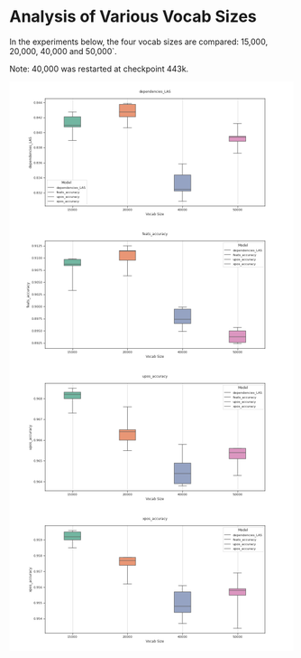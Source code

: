 
# Analysis of Various Vocab Sizes

In the experiments below, the four vocab sizes are compared: 15,000, 20,000, 40,000 and 50,000`.

Note: 40,000 was restarted at checkpoint 443k.

<img src="/assets/images/ga_BERT_vocab_dependencies_LAS.png" style="display: block; margin: 0 auto" />

<img src="/assets/images/ga_BERT_vocab_feats_accuracy.png" style="display: block; margin: 0 auto" />

<img src="/assets/images/ga_BERT_vocab_upos_accuracy.png" style="display: block; margin: 0 auto" />

<img src="/assets/images/ga_BERT_vocab_xpos_accuracy.png" style="display: block; margin: 0 auto" />
